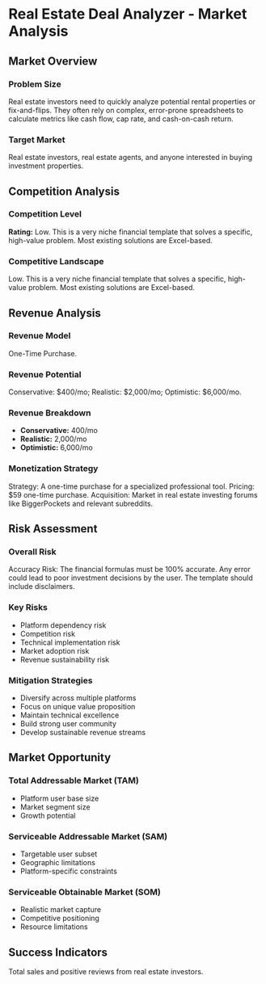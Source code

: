 # Real Estate Deal Analyzer - Market Analysis

## Market Overview

### Problem Size
Real estate investors need to quickly analyze potential rental properties or fix-and-flips. They often rely on complex, error-prone spreadsheets to calculate metrics like cash flow, cap rate, and cash-on-cash return.

### Target Market
Real estate investors, real estate agents, and anyone interested in buying investment properties.

## Competition Analysis

### Competition Level
**Rating:** Low. This is a very niche financial template that solves a specific, high-value problem. Most existing solutions are Excel-based.

### Competitive Landscape
Low. This is a very niche financial template that solves a specific, high-value problem. Most existing solutions are Excel-based.

## Revenue Analysis

### Revenue Model
One-Time Purchase.

### Revenue Potential
Conservative: $400/mo; Realistic: $2,000/mo; Optimistic: $6,000/mo.

### Revenue Breakdown
- **Conservative:** 400/mo
- **Realistic:** 2,000/mo
- **Optimistic:** 6,000/mo

### Monetization Strategy
Strategy: A one-time purchase for a specialized professional tool. Pricing: $59 one-time purchase. Acquisition: Market in real estate investing forums like BiggerPockets and relevant subreddits.

## Risk Assessment

### Overall Risk
Accuracy Risk: The financial formulas must be 100% accurate. Any error could lead to poor investment decisions by the user. The template should include disclaimers.

### Key Risks
- Platform dependency risk
- Competition risk
- Technical implementation risk
- Market adoption risk
- Revenue sustainability risk

### Mitigation Strategies
- Diversify across multiple platforms
- Focus on unique value proposition
- Maintain technical excellence
- Build strong user community
- Develop sustainable revenue streams

## Market Opportunity

### Total Addressable Market (TAM)
- Platform user base size
- Market segment size
- Growth potential

### Serviceable Addressable Market (SAM)
- Targetable user subset
- Geographic limitations
- Platform-specific constraints

### Serviceable Obtainable Market (SOM)
- Realistic market capture
- Competitive positioning
- Resource limitations

## Success Indicators
Total sales and positive reviews from real estate investors.
